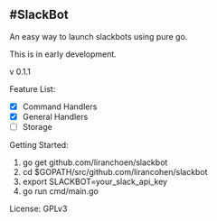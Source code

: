 #SlackBot
----------
An easy way to launch slackbots using pure go.

This is in early development.

v 0.1.1

Feature List:
- [x] Command Handlers
- [x] General Handlers
- [ ] Storage

Getting Started:

1. go get github.com/liranchoen/slackbot
2. cd $GOPATH/src/github.com/lirancohen/slackbot
3. export SLACKBOT=your_slack_api_key
4. go run cmd/main.go


License: GPLv3
